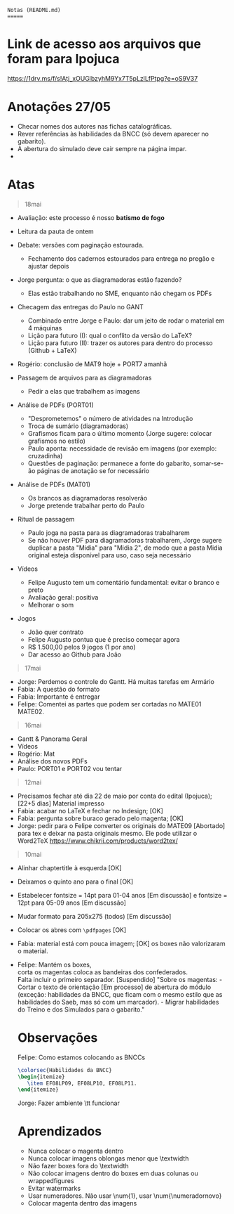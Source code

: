 	Notas (README.md)
	=====

# Link de acesso aos arquivos que foram para Ipojuca
https://1drv.ms/f/s!Atj_xOUGlbzyhM9Yx7T5pLzlLfPtpg?e=oS9V37

# Anotações 27/05

* Checar nomes dos autores nas fichas catalográficas.
* Rever referências às habilidades da BNCC (só devem aparecer no gabarito).
* A abertura do simulado deve cair sempre na página ímpar.
* 

# Atas


>18mai

* Avaliação: este processo é nosso **batismo de fogo**
 
* Leitura da pauta de ontem

* Debate: versões com paginação estourada. 
	- Fechamento dos cadernos estourados para entrega no pregão e ajustar depois

* Jorge pergunta: o que as diagramadoras estão fazendo?
	- Elas estão trabalhando no SME, enquanto não chegam os PDFs

* Checagem das entregas do Paulo no GANT
 	- Combinado entre Jorge e Paulo: dar um jeito de rodar o material em 4 máquinas
 	- Lição para futuro (I): qual o conflito da versão do LaTeX?
 	- Lição para futuro (II): trazer os autores para dentro do processo (Github + LaTeX)

* Rogério: conclusão de MAT9 hoje + PORT7 amanhã

* Passagem de arquivos para as diagramadoras
 	- Pedir a elas que trabalhem as imagens 

* Análise de PDFs (PORT01) 
	- "Desprometemos" o número de atividades na Introdução 
	- Troca de sumário (diagramadoras)
	- Grafismos ficam para o último momento (Jorge sugere: colocar grafismos no estilo)
	- Paulo aponta: necessidade de revisão em imagens (por exemplo: cruzadinha)
	- Questões de paginação: permanece a fonte do gabarito, somar-se-ão páginas de anotação se for necessário 
 
* Análise de PDFs (MAT01)
 	- Os brancos as diagramadoras resolverão
 	- Jorge pretende trabalhar perto do Paulo 

* Ritual de passagem
 	- Paulo joga na pasta para as diagramadoras trabalharem
 	- Se não houver PDF para diagramadoras trabalharem, Jorge sugere duplicar a pasta "Midia" para "Midia 2", 
 	de modo que a pasta Midia original esteja disponível para uso, caso seja necessário 
 	
* Vídeos
 	- Felipe Augusto tem um comentário fundamental: evitar o branco e preto
 	- Avaliação geral: positiva
 	- Melhorar o som

* Jogos
 	- João quer contrato 
 	- Felipe Augusto pontua que é preciso começar agora
 	- R$ 1.500,00 pelos 9 jogos (1 por ano)
 	- Dar acesso ao Github para João 


>17mai
* Jorge: Perdemos o controle do Gantt. Há muitas tarefas em Armário
* Fabia: A questão do formato
* Fabia: Importante é entregar
* Felipe: Comentei as partes que podem ser cortadas no MATE01 MATE02.

> 16mai
* Gantt & Panorama Geral
* Vídeos
* Rogério: Mat
* Análise dos novos PDFs
* Paulo: PORT01 e PORT02 vou tentar


> 12mai
* Precisamos fechar até dia 22 de maio por conta do edital (Ipojuca); 			[22+5 dias] Material impresso
* Fabia: acabar no LaTeX e fechar no Indesign; 															[OK]
* Fabia: pergunta sobre buraco gerado pelo magenta; 												[OK]
* Jorge: pedir para o Felipe converter os originais do MATE09  							[Abortado]
  para tex e deixar na pasta originais mesmo. 
  Ele pode utilizar o Word2TeX https://www.chikrii.com/products/word2tex/

> 10mai
* Alinhar chaptertitle à esquerda               														[OK]
* Deixamos o quinto ano para o final 				    														[OK]  
* Estabelecer fontsize = 14pt para 01-04 anos   														[Em discussão]
  e fontsize = 12pt para 05-09 anos 			      														[Em discussão] 
* Mudar formato para 205x275 (todos) 					  														[Em discussão]
* Colocar os abres com `\pdfpages`	            														[OK]
* Fabia:   material está com pouca imagem;      														[OK]
           os boxes não valorizaram o material.
* Felipe:  Mantém os boxes,  
		       corta os magentas 
		       coloca as bandeiras dos confederados.   
	         Falta incluir o primeiro separador. 															[Suspendido]
	         "Sobre os magentas: - Cortar o texto de orientação  							[Em processo]
	         de abertura do módulo (exceção: habilidades da BNCC, que 
	         ficam com o mesmo estilo que as habilidades do Saeb, 
	         mas só com um marcador). 
	         - Migrar habilidades do Treino 
	         e dos Simulados para o gabarito."


	Observações
	===========

	Felipe: Como estamos colocando as BNCCs
	```tex
	\colorsec{Habilidades da BNCC} 
	\begin{itemize} 
	   \item EF08LP09, EF08LP10, EF08LP11. 
	\end{itemize}
	```

	Jorge: Fazer ambiente \tt funcionar


	Aprendizados
	============

	* Nunca colocar o magenta dentro
	* Nunca colocar imagens oblongas menor que \textwidth 
	* Não fazer boxes fora do \textwidth
	* Não colocar imagens dentro do boxes em duas colunas ou wrappedfigures
	* Evitar watermarks
	* Usar numeradores. Não usar \num{1}, usar \num{\numeradornovo}
	* Colocar magenta dentro das imagens

